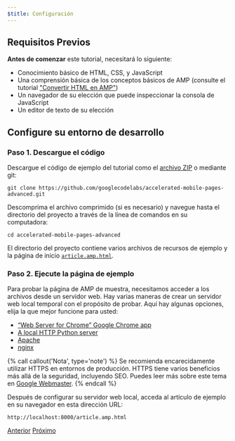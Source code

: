 ```yaml
---
$title: Configuración
---
```


## Requisitos Previos

**Antes de comenzar** este tutorial, necesitará lo siguiente:

- Conocimiento básico de HTML, CSS, y JavaScript
- Una comprensión básica de los conceptos básicos de AMP (consulte el tutorial ["Convertir HTML en AMP"](/es/docs/tutorials/converting.html))
- Un navegador de su elección que puede inspeccionar la consola de JavaScript
- Un editor de texto de su elección

## Configure su entorno de desarrollo

### Paso 1. Descargue el código

Descargue el código de ejemplo del tutorial como el [archivo ZIP](https://github.com/googlecodelabs/accelerated-mobile-pages-advanced/archive/master.zip) o mediante git:

```shell
git clone https://github.com/googlecodelabs/accelerated-mobile-pages-advanced.git
```

Descomprima el archivo comprimido (si es necesario) y navegue hasta el directorio del proyecto a través de la línea de comandos en su computadora:

```shell
cd accelerated-mobile-pages-advanced
```

El directorio del proyecto contiene varios archivos de recursos de ejemplo y la página de inicio [`article.amp.html`](https://github.com/googlecodelabs/accelerated-mobile-pages-advanced/blob/master/article.amp.html).

### Paso 2. Ejecute la página de ejemplo

Para probar la página de AMP de muestra, necesitamos acceder a los archivos desde un servidor web. Hay varias maneras de crear un servidor web local temporal con el propósito de probar. Aquí hay algunas opciones, elija la que mejor funcione para usted:

- [“Web Server for Chrome” Google Chrome app](https://chrome.google.com/webstore/detail/web-server-for-chrome/ofhbbkphhbklhfoeikjpcbhemlocgigb)
- [A local HTTP Python server](https://developer.mozilla.org/en-US/docs/Learn/Common_questions/set_up_a_local_testing_server#Running_a_simple_local_HTTP_server)
- [Apache](https://httpd.apache.org/docs/2.4/getting-started.html)
- [nginx](http://nginx.org/)

{% call callout('Nota', type='note') %}
Se recomienda encarecidamente utilizar HTTPS en entornos de producción. HTTPS tiene varios beneficios más allá de la seguridad, incluyendo SEO. Puedes leer más sobre este tema en [Google Webmaster](https://webmasters.googleblog.com/2014/08/https-as-ranking-signal.html).
{% endcall %}

Después de configurar su servidor web local, acceda al artículo de ejemplo en su navegador en esta dirección URL:

```text
http://localhost:8000/article.amp.html
```

<div class="prev-next-buttons">
  <a class="button prev-button" href="/es/docs/tutorials/add_advanced.html"><span class="arrow-prev">Anterior</span></a>
  <a class="button next-button" href="/es/docs/tutorials/add_advanced/review_code.html"><span class="arrow-next">Próximo</span></a>
</div>

